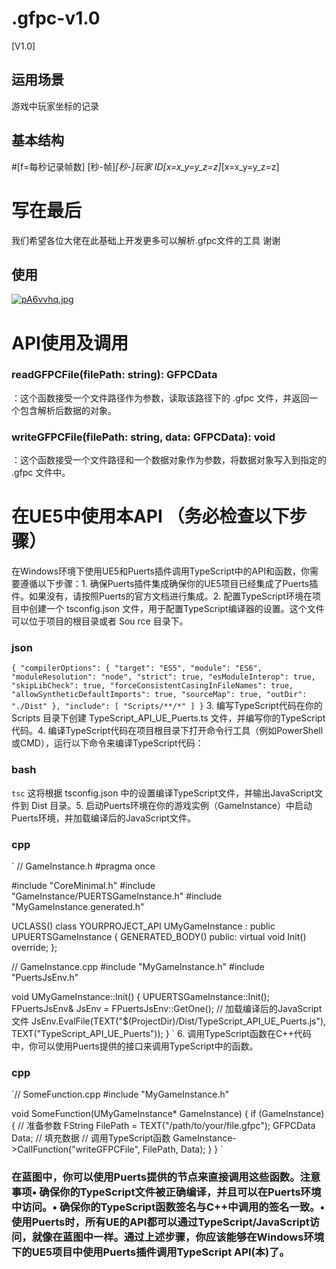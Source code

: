 # .gfpc-v1.0
[V1.0]
## 运用场景
游戏中玩家坐标的记录
## 基本结构
#[f=每秒记录帧数]
 [秒-帧]_[秒-]_玩家 ID_[x=x_y=y_z=z]_[x=x_y=y_z=z]

 # 写在最后
 我们希望各位大佬在此基础上开发更多可以解析.gfpc文件的工具 谢谢
## 使用
[![pA6vvhq.jpg](https://s21.ax1x.com/2024/11/11/pA6vvhq.jpg)](https://imgse.com/i/pA6vvhq)
# API使用及调用
### readGFPCFile(filePath: string): GFPCData  
：这个函数接受一个文件路径作为参数，读取该路径下的  .gfpc  文件，并返回一个包含解析后数据的对象。
### writeGFPCFile(filePath: string, data: GFPCData): void  
：这个函数接受一个文件路径和一个数据对象作为参数，将数据对象写入到指定的  .gfpc  文件中。
# 在UE5中使用本API （务必检查以下步骤）

在Windows环境下使用UE5和Puerts插件调用TypeScript中的API和函数，你需要遵循以下步骤：1. 确保Puerts插件集成确保你的UE5项目已经集成了Puerts插件。如果没有，请按照Puerts的官方文档进行集成。2. 配置TypeScript环境在项目中创建一个  tsconfig.json  文件，用于配置TypeScript编译器的设置。这个文件可以位于项目的根目录或者  Sou rce 目录下。
### json
`{
  "compilerOptions": {
    "target": "ES5",
    "module": "ES6",
    "moduleResolution": "node",
    "strict": true,
    "esModuleInterop": true,
    "skipLibCheck": true,
    "forceConsistentCasingInFileNames": true,
    "allowSyntheticDefaultImports": true,
    "sourceMap": true,
    "outDir": "./Dist"
  },
  "include": [
    "Scripts/**/*"
  ]
}`
3. 编写TypeScript代码在你的  Scripts  目录下创建  TypeScript_API_UE_Puerts.ts  文件，并编写你的TypeScript代码。4. 编译TypeScript代码在项目根目录下打开命令行工具（例如PowerShell或CMD），运行以下命令来编译TypeScript代码：
### bash
`tsc`
这将根据  tsconfig.json  中的设置编译TypeScript文件，并输出JavaScript文件到  Dist  目录。5. 启动Puerts环境在你的游戏实例（GameInstance）中启动Puerts环境，并加载编译后的JavaScript文件。
### cpp
`
// GameInstance.h
#pragma once

#include "CoreMinimal.h"
#include "GameInstance/PUERTSGameInstance.h"
#include "MyGameInstance.generated.h"

UCLASS()
class YOURPROJECT_API UMyGameInstance : public UPUERTSGameInstance {
  GENERATED_BODY()
public:
  virtual void Init() override;
};

// GameInstance.cpp
#include "MyGameInstance.h"
#include "PuertsJsEnv.h"

void UMyGameInstance::Init() {
  UPUERTSGameInstance::Init();
  FPuertsJsEnv& JsEnv = FPuertsJsEnv::GetOne();
  // 加载编译后的JavaScript文件
  JsEnv.EvalFile(TEXT("$(ProjectDir)/Dist/TypeScript_API_UE_Puerts.js"), TEXT("TypeScript_API_UE_Puerts"));
}
`
6. 调用TypeScript函数在C++代码中，你可以使用Puerts提供的接口来调用TypeScript中的函数。
### cpp
`// SomeFunction.cpp
#include "MyGameInstance.h"

void SomeFunction(UMyGameInstance* GameInstance) {
  if (GameInstance) {
    // 准备参数
    FString FilePath = TEXT("/path/to/your/file.gfpc");
    GFPCData Data; // 填充数据
    // 调用TypeScript函数
    GameInstance->CallFunction("writeGFPCFile", FilePath, Data);
  }
} `
### 在蓝图中，你可以使用Puerts提供的节点来直接调用这些函数。注意事项• 确保你的TypeScript文件被正确编译，并且可以在Puerts环境中访问。• 确保你的TypeScript函数签名与C++中调用的签名一致。• 使用Puerts时，所有UE的API都可以通过TypeScript/JavaScript访问，就像在蓝图中一样。通过上述步骤，你应该能够在Windows环境下的UE5项目中使用Puerts插件调用TypeScript API(本)了。
